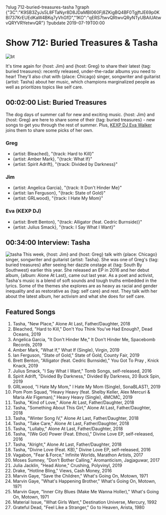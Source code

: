 ?slug 712-buried-treasures-tasha
?graph {"3C":"K9SB3ZyJs5L8FTaNyr8D8JDaMBI060Fj8ZKigBQ4BF0TgjftJE69p0KBI737KrEUEdKaW4BKq7yVhGfD","1KO":"qERS7twvQRtwvQRyNTyUBAiUAtwvQRYVRYetwvQR"}
?pubdate 2019-07-19T00:00

# Show 712: Buried Treasures & Tasha

![bt](//static.soundopinions.org/images/2019/buriedtreasures.jpg)


It's time again for {host: Jim} and {host: Greg} to share their latest {tag: buried treasures}: recently released, under-the-radar albums you need to hear! They'll also chat with {place: Chicago} singer, songwriter and guitarist {artist: Tasha} about her music, which champions marginalized people as well as prioritizes topics like self care.


## 00:02:00 List: Buried Treasures
The dog days of summer call for new and exciting music. {host: Jim} and {host: Greg} are here to share some of their {tag: buried treasures} - new songs to get you through the rest of summer. Plus, [KEXP DJ Eva Walker](https://kexp.org/djs/eva/) joins them to share some picks of her own.

### Greg
- {artist: Bleached}, "{track:  Hard to Kill}"
- {artist: Amber Mark}, "{track: What If}"
- {artist: Spirit Adrift}, "{track:  Divided by Darkness}"

### Jim
- {artist: Angelica Garcia}, "{track: It Don't Hinder Me}"
- {artist: Ian Ferguson}, "{track: State of Gold}"
- {artist: GRLwood}, "{track: I Hate My Mom}"

### Eva (KEXP DJ)
- {artist: Brett Benton}, "{track: Alligator (feat. Cedric Burnside)}"
- {artist: Julius Smack}, "{track: I Say What I Want}"

## 00:34:00 Interview: Tasha
![tasha](//static.soundopinions.org/assets/712/1KO0.png)
This week, {host: Jim} and {host: Greg} talk with {place: Chicago} singer, songwriter and guitarist {artist: Tasha}. She was one of Greg's {tag: buried treasures} after seeing her dazzle onstage at {tag: South By Southwest} earlier this year. She released an EP in 2016 and her debut album, {album: Alone At Last}, came out last year. As a poet and activist, Tasha's music is a blend of soft sounds and tough truths embedded in the lyrics. Some of the themes she explores are as heavy as racial and gender inequality and as restorative as {tag: self care} and rest. They talk with her about the latest album, her activism and what she does for self care.


## Featured Songs
1. Tasha, "New Place," Alone At Last, Father/Daughter, 2018
1. Bleached, "Hard to Kill," Don't You Think You've Had Enough?, Dead Oceans, 2019
1. Angelica Garcia, "It Don't Hinder Me," It Don't Hinder Me, Spacebomb Records, 2019
1. Amber Mark, "What If," What If (Single), Virgin, 2019
1. Ian Ferguson, "State of Gold," State of Gold, County Fair, 2019
1. Brett Benton, "Alligator (feat. Cedric Burnside)," You Got To Pray , Knick Knack, 2019
1. Julius Smack, "I Say What I Want," Tomb Songs, self-released, 2016
1. Spirit Adrift, "Divided By Darkness," Divided By Darkness, 20 Buck Spin, 2019
1. GRLwood, "I Hate My Mom," I Hate My Mom (Single), SonaBLAST!, 2019
1. Pom Pom Squad, "Heavy Heavy (feat. Shelby Keller, Alex Mercuri & Maria _Ale_ Figeman)," Heavy Heavy (Single), 4MCMC, 2019
1. Tasha, "Kind of Love," Alone At Last, Father/Daughter, 2018
1. Tasha, "Something About This Girl," Alone At Last, Father/Daughter, 2018
1. Tasha, "Winter Song IV," Alone At Last, Father/Daughter, 2018
1. Tasha, "Take Care," Alone At Last, Father/Daughter, 2018
1. Tasha, "Lullaby," Alone At Last, Father/Daughter, 2018
1. Tasha, "(We Got) Power (Feat. Ethos)," Divine Love EP, self-released, 2016
1. Tasha, "Alright," Alone At Last, Father/Daughter, 2018
1. Tasha, "Divine Love (Feat. KB)," Divine Love EP, self-released, 2016
1. Vagabon, "Fear & Force," Infinite Worlds, Marathon Artists, 2017
1. Moses Sumney, "Don't Bother Calling," Aromanticism, Jagjaguwar, 2017
1. Julia Jacklin, "Head Alone," Crushing, Polyvinyl, 2019
1. Drake, "Hotline Bling," Views, Cash Money, 2016
1. Marvin Gaye, "Save the Children," What's Going On, Motown, 1971
1. Marvin Gaye, "What's Happening Brother," What's Going On, Motown, 1971
1. Marvin Gaye, "Inner City Blues (Make Me Wanna Holler)," What's Going On, Motown, 1971
1. Material Issue, "What Girls Want," Destination Universe, Mercury, 1992
1. Grateful Dead, "Feel Like a Stranger," Go to Heaven, Arista, 1980
